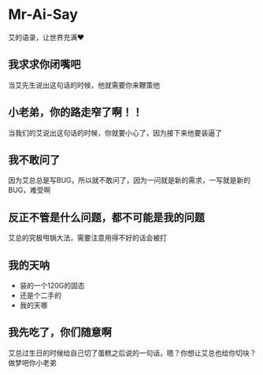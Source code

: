 # Mr-Ai-Say
艾的语录，让世界充满❤️

## 我求求你闭嘴吧
 当艾先生说出这句话的时候，他就需要你来鞭策他

## 小老弟，你的路走窄了啊！！
 当我们的艾说出这句话的时候，你就要小心了，因为接下来他要装逼了

## 我不敢问了
 因为艾总总是写BUG，所以就不敢问了，因为一问就是新的需求，一写就是新的BUG，难受啊

 ## 反正不管是什么问题，都不可能是我的问题
 艾总的究极甩锅大法，需要注意用得不好的话会被打

## 我的天呐

- 装的一个120G的固态
- 还是个二手的
- 我的天哪

 ## 我先吃了，你们随意啊
 艾总过生日的时候给自己切了蛋糕之后说的一句话，嗯？你想让艾总也给你切块？做梦吧你小老弟
 